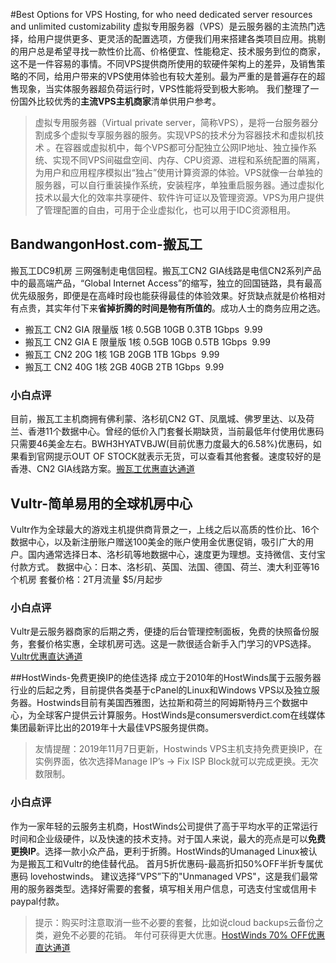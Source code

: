 #Best Options for VPS Hosting, for who need dedicated server resources and unlimited customizability
虚拟专用服务器（VPS）是云服务器的主流热门选择，给用户提供更多、更灵活的配置选项，方便我们用来搭建各类项目应用。挑剔的用户总是希望寻找一款性价比高、价格便宜、性能稳定、技术服务到位的商家，这不是一件容易的事情。不同VPS提供商所使用的软硬件架构上的差异，及销售策略的不同，给用户带来的VPS使用体验也有较大差别。最为严重的是普遍存在的超售现象，当实体服务器超负荷运行时，VPS性能将受到极大影响。 我们整理了一份国外比较优秀的**主流VPS主机商家**清单供用户参考。

> 虚拟专用服务器（Virtual private server，简称VPS），是将一台服务器分割成多个虚拟专享服务器的服务。实现VPS的技术分为容器技术和虚拟机技术 。在容器或虚拟机中，每个VPS都可分配独立公网IP地址、独立操作系统、实现不同VPS间磁盘空间、内存、CPU资源、进程和系统配置的隔离，为用户和应用程序模拟出“独占”使用计算资源的体验。VPS就像一台单独的服务器，可以自行重装操作系统，安装程序，单独重启服务器。通过虚拟化技术以最大化的效率共享硬件、软件许可证以及管理资源。VPS为用户提供了管理配置的自由，可用于企业虚拟化，也可以用于IDC资源租用。 

## BandwangonHost.com-搬瓦工
搬瓦工DC9机房 三网强制走电信回程。搬瓦工CN2 GIA线路是电信CN2系列产品中的最高端产品，“Global Internet Access”的缩写，独立的回国链路，具有最高优先级服务，即便是在高峰时段也能获得最佳的体验效果。好货缺点就是价格相对有点贵，其实年付下来**省掉折腾的时间是物有所值的**。成功人士的商务应用之选。
* 搬瓦工 CN2 GIA 限量版 1核 0.5GB 10GB 0.3TB 1Gbps  9.99
* 搬瓦工 CN2 GIA E 限量版 1核 0.5GB 10GB 0.5TB 1Gbps  9.99
* 搬瓦工 CN2 20G 1核 1GB 20GB 1TB 1Gbps  9.99
* 搬瓦工 CN2 40G 1核 2GB 40GB 2TB 1Gbps  9.99
### 小白点评
目前，搬瓦工主机商拥有佛利蒙、洛杉矶CN2 GT、凤凰城、佛罗里达、以及荷兰、香港11个数据中心。曾经的低价入门套餐长期缺货，当前最低年付使用优惠码只需要46美金左右。BWH3HYATVBJW(目前优惠力度最大的6.58%)优惠码，如果看到官网提示OUT OF STOCK就表示无货，可以查看其他套餐。速度较好的是香港、CN2 GIA线路方案。[搬瓦工优惠直达通道](https://bwh88.net/aff.php?aff=17440&pid=87)

## Vultr-简单易用的全球机房中心
Vultr作为全球最大的游戏主机提供商背景之一，上线之后以高质的性价比、16个数据中心，以及新注册账户赠送100美金的账户使用金优惠促销，吸引广大的用户。国内通常选择日本、洛杉矶等地数据中心，速度更为理想。支持微信、支付宝付款方式。
数据中心：日本、洛杉矶、英国、法国、德国、荷兰、澳大利亚等16个机房
套餐价格：2T月流量 $5/月起步
### 小白点评
Vultr是云服务器商家的后期之秀，便捷的后台管理控制面板，免费的快照备份服务，套餐价格实惠，全球机房可选。这是一款很适合新手入门学习的VPS选择。[Vultr优惠直达通道](https://www.vultr.com/?ref=7398226)

##HostWinds-免费更换IP的绝佳选择
成立于2010年的HostWinds属于云服务器行业的后起之秀，目前提供各类基于cPanel的Linux和Windows VPS以及独立服务器。Hostwinds目前有美国西雅图，达拉斯和荷兰的阿姆斯特丹三个数据中心，为全球客户提供云计算服务。HostWinds是consumersverdict.com在线媒体集团最新评比出的2019年十大最佳VPS服务提供商。
> 友情提醒：2019年11月7日更新，Hostwinds VPS主机支持免费更换IP，在实例界面，依次选择Manage IP’s -> Fix ISP Block就可以完成更换。无次数限制。
### 小白点评
作为一家年轻的云服务主机商，HostWinds公司提供了高于平均水平的正常运行时间和企业级硬件，以及快速的技术支持。对于国人来说，最大的亮点是可以**免费更换IP**。选择一款小众产品，更利于折腾。HostWinds的Umanaged Linux被认为是搬瓦工和Vultr的绝佳替代品。
首月5折优惠码-最高折扣50%OFF半折专属优惠码 lovehostwinds。
建议选择“VPS”下的"Unmanaged VPS"，这是我们最常用的服务器类型。选择好需要的套餐，填写相关用户信息，可选支付宝或信用卡paypal付款。
> 提示：购买时注意取消一些不必要的套餐，比如说cloud backups云备份之类，避免不必要的花销。
年付可获得更大优惠。[HostWinds 70% OFF优惠直达通道](https://www.hostwinds.com/7302.html)
